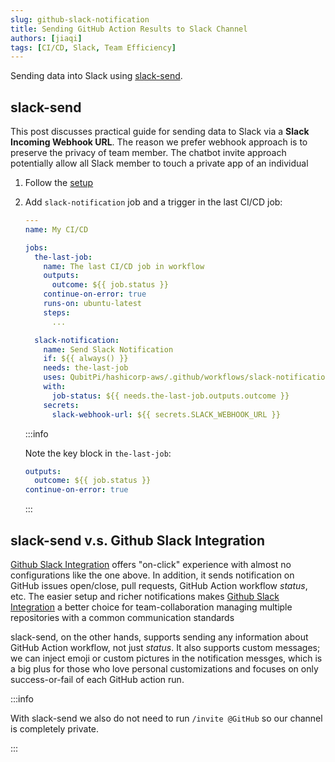 ```yaml
---
slug: github-slack-notification
title: Sending GitHub Action Results to Slack Channel
authors: [jiaqi]
tags: [CI/CD, Slack, Team Efficiency]
---
```


[//]: # (Copyright Jiaqi Liu)

[//]: # (Licensed under the Apache License, Version 2.0 &#40;the "License"&#41;;)
[//]: # (you may not use this file except in compliance with the License.)
[//]: # (You may obtain a copy of the License at)

[//]: # (    http://www.apache.org/licenses/LICENSE-2.0)

[//]: # (Unless required by applicable law or agreed to in writing, software)
[//]: # (distributed under the License is distributed on an "AS IS" BASIS,)
[//]: # (WITHOUT WARRANTIES OR CONDITIONS OF ANY KIND, either express or implied.)
[//]: # (See the License for the specific language governing permissions and)
[//]: # (limitations under the License.)

Sending data into Slack using [slack-send](https://github.com/marketplace/actions/slack-send).

<!--truncate-->

slack-send
----------

This post discusses practical guide for sending data to Slack via a **Slack Incoming Webhook URL**. The reason we prefer
webhook approach is to preserve the privacy of team member. The chatbot invite approach potentially
allow all Slack member to touch a private app of an individual

1. Follow the [setup](https://github.com/slackapi/slack-github-action?tab=readme-ov-file#setup-2)
2. Add `slack-notification` job and a trigger in the last CI/CD job:

   ```yaml title=.github/workflows/ci-cd.yml
   ---
   name: My CI/CD

   jobs:
     the-last-job:
       name: The last CI/CD job in workflow
       outputs:
         outcome: ${{ job.status }}
       continue-on-error: true
       runs-on: ubuntu-latest
       steps:
         ...

     slack-notification:
       name: Send Slack Notification
       if: ${{ always() }}
       needs: the-last-job
       uses: QubitPi/hashicorp-aws/.github/workflows/slack-notification.yml@master
       with:
         job-status: ${{ needs.the-last-job.outputs.outcome }}
       secrets:
         slack-webhook-url: ${{ secrets.SLACK_WEBHOOK_URL }}
   ```

   :::info

   Note the key block in `the-last-job`:

   ```yaml
   outputs:
     outcome: ${{ job.status }}
   continue-on-error: true
   ```

   :::

slack-send v.s. Github Slack Integration
----------------------------------------

[Github Slack Integration] offers "on-click" experience with almost no configurations like the one above. In addition,
it sends notification on GitHub issues open/close, pull requests, GitHub Action workflow _status_, etc. The easier setup
and richer notifications makes [Github Slack Integration] a better choice for team-collaboration managing multiple
repositories with a common communication standards

slack-send, on the other hands, supports sending any information about GitHub Action workflow, not just _status_. It
also supports custom messages; we can inject emoji or custom pictures in the notification messges, which is a big plus
for those who love personal customizations and focuses on only success-or-fail of each GitHub action run.

:::info

With slack-send we also do not need to run `/invite @GitHub` so our channel is completely private.

:::

[Github Slack Integration]: https://github.com/integrations/slack
